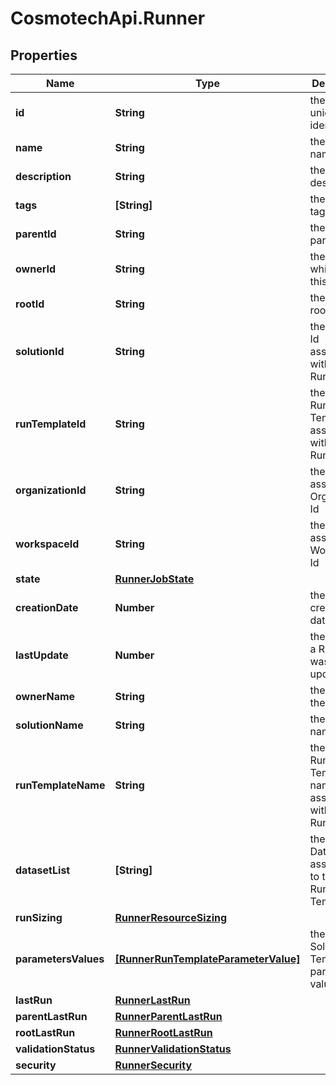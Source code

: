 # CosmotechApi.Runner

## Properties

Name | Type | Description | Notes
------------ | ------------- | ------------- | -------------
**id** | **String** | the Runner unique identifier | [optional] [readonly] 
**name** | **String** | the Runner name | [optional] 
**description** | **String** | the Runner description | [optional] 
**tags** | **[String]** | the list of tags | [optional] 
**parentId** | **String** | the Runner parent id | [optional] 
**ownerId** | **String** | the user id which own this Runner | [optional] [readonly] 
**rootId** | **String** | the runner root id | [optional] [readonly] 
**solutionId** | **String** | the Solution Id associated with this Runner | [optional] [readonly] 
**runTemplateId** | **String** | the Solution Run Template Id associated with this Runner | [optional] 
**organizationId** | **String** | the associated Organization Id | [optional] [readonly] 
**workspaceId** | **String** | the associated Workspace Id | [optional] [readonly] 
**state** | [**RunnerJobState**](RunnerJobState.md) |  | [optional] 
**creationDate** | **Number** | the Runner creation date | [optional] [readonly] 
**lastUpdate** | **Number** | the last time a Runner was updated | [optional] [readonly] 
**ownerName** | **String** | the name of the owner | [optional] [readonly] 
**solutionName** | **String** | the Solution name | [optional] [readonly] 
**runTemplateName** | **String** | the Solution Run Template name associated with this Runner | [optional] [readonly] 
**datasetList** | **[String]** | the list of Dataset Id associated to this Runner Run Template | [optional] 
**runSizing** | [**RunnerResourceSizing**](RunnerResourceSizing.md) |  | [optional] 
**parametersValues** | [**[RunnerRunTemplateParameterValue]**](RunnerRunTemplateParameterValue.md) | the list of Solution Run Template parameters values | [optional] 
**lastRun** | [**RunnerLastRun**](RunnerLastRun.md) |  | [optional] 
**parentLastRun** | [**RunnerParentLastRun**](RunnerParentLastRun.md) |  | [optional] 
**rootLastRun** | [**RunnerRootLastRun**](RunnerRootLastRun.md) |  | [optional] 
**validationStatus** | [**RunnerValidationStatus**](RunnerValidationStatus.md) |  | [optional] 
**security** | [**RunnerSecurity**](RunnerSecurity.md) |  | [optional] 


